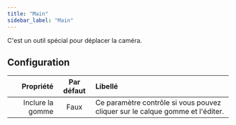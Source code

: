 ```yaml
---
title: "Main"
sidebar_label: "Main"
---
```


C'est un outil spécial pour déplacer la caméra.

## Configuration

|        Propriété | Par défaut | Libellé                                                                       |
| ----------------:|:----------:|:----------------------------------------------------------------------------- |
| Inclure la gomme |    Faux    | Ce paramètre contrôle si vous pouvez cliquer sur le calque gomme et l'éditer. |
